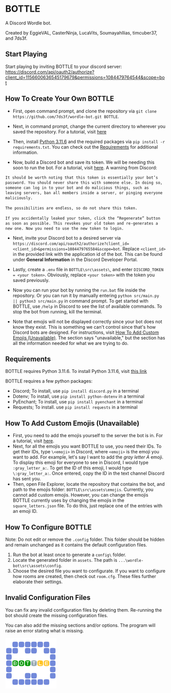 # BOTTLE

A Discord Wordle bot.

Created by EggieVAL, CasterNinja, LucaVits, SoumayahIlias, timcuber37, and 7ds3f.

## Start Playing
Start playing by inviting BOTTLE to your discord server: https://discord.com/api/oauth2/authorize?client_id=1156600636545179679&permissions=1084479764544&scope=bot



## How To Create Your Own BOTTLE
- First, open command prompt, and clone the repository via `git clone https://github.com/7ds3f/wordle-bot.git BOTTLE`.

- Next, in command prompt, change the current directory to wherever you saved the repository. For a tutorial, visit [here](https://www.howtogeek.com/659411/how-to-change-directories-in-command-prompt-on-windows-10/)

- Then, install [Python 3.11.6](https://www.python.org/downloads/release/python-3116/) and the required packages via `pip install -r requirements.txt`. You can check out the [Requirements](#requirements) for additional information.

- Now, build a Discord bot and save its token. We will be needing this soon to run the bot. For a tutorial, visit [here](https://discordgsm.com/guide/how-to-get-a-discord-bot-token). A warning from Discord:

```
It should be worth noting that this token is essentially your bot’s password. You should never share this with someone else. In doing so, someone can log in to your bot and do malicious things, such as leaving servers, ban all members inside a server, or pinging everyone maliciously.

The possibilities are endless, so do not share this token.

If you accidentally leaked your token, click the “Regenerate” button as soon as possible. This revokes your old token and re-generates a new one. Now you need to use the new token to login.
```

- Next, invite your Discord bot to a desired server via `https://discord.com/api/oauth2/authorize?client_id=<client_id>&permissions=1084479765584&scope=bot`. Replace `<client_id>` in the provided link with the application id of the bot. This can be found under **General Information** in the Discord Developer Portal.

- Lastly, create a `.env` file in `BOTTLE\src\assets\`, and enter `DISCORD_TOKEN = <your token>`. Obviously, replace `<your token>` with the token you saved previously.

- Now you can run your bot by running the `run.bat` file inside the repository. Or you can run it by manually entering `python src/main.py || python3 src/main.py` in command prompt. To get started with BOTTLE, use `/help` in Discord to see the list of available commands. To stop the bot from running, kill the terminal.

- Note that emojis will not be displayed correctly since your bot does not know they exist. This is something we can't control since that's how Discord bots are designed. For instructions, visit [How To Add Custom Emojis (Unavailable)](#how-to-add-custom-emojis-unavailable). The section says "unavailable," but the section has all the information needed for what we are trying to do.



## Requirements
BOTTLE requires Python 3.11.6. To install Python 3.11.6, visit [this link](https://www.python.org/downloads/release/python-3116/)

BOTTLE requires a few python packages:
- Discord; To install, use `pip install discord.py` in a terminal
- Dotenv; To install, use `pip install python-dotenv` in a terminal
- PyEnchant; To install, use `pip install pyenchant` in a terminal
- Requests; To install. use `pip install requests` in a terminal



## How To Add Custom Emojis (Unavailable)
- First, you need to add the emojis yourself to the server the bot is in. For a tutorial, visit [here](https://support.discord.com/hc/en-us/articles/360036479811-Custom-Emojis#:~:text=To%20upload%20custom%20emojis%2C%20choose,to%20upload%20a%20custom%20emoji.).
- Next, for all the emojis you want BOTTLE to use, you need their IDs. To get their IDs, type `\<emoji>` in Discord, where `<emoji>` is the emoji you want to add. For example, let's say I want to add the *gray letter A* emoji. To display this emoji for everyone to see in Discord, I would type `:gray_letter_a:`. To get the ID of this emoji, I would type `\:gray_letter_a:`. Once entered, copy the ID in the text channel Discord has sent you.
- Then, open File Explorer, locate the repository that contains the bot, and path to the emojis folder: `BOTTLE\src\assets\emojis`. Currently, you cannot add custom emojis. However, you can change the emojis BOTTLE currently uses by changing the emojis in the `square_letters.json` file. To do this, just replace one of the entries with an emoji ID.



## How To Configure BOTTLE
Note: Do not edit or remove the `.config` folder. This folder should be hidden and remain unchanged as it contains the default configuration files.

1. Run the bot at least once to generate a `config\` folder.
2. Locate the generated folder in `assets`. The path is `...\wordle-bot\src\assets\config`.
3. Choose the desired file you want to configurate. If you want to configure how rooms are created, then check out `room.cfg`. These files further elaborate their settings.



## Invalid Configuration Files
You can fix any invalid configuration files by deleting them. Re-running the bot should create the missing configuration files.

You can also add the missing sections and/or options. The program will raise an error stating what is missing.

<img src="./src/assets/bottle.png" alt="Bottle Logo" width="160"/>
